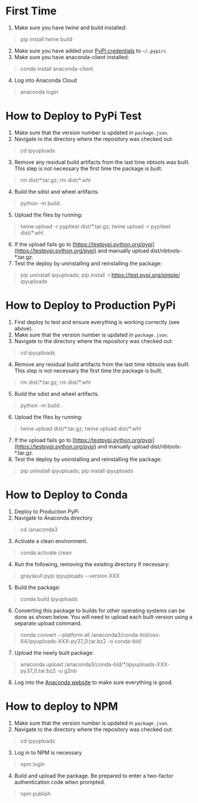 # First Time

1. Make sure you have twine and build installed:
> pip install twine build
2. Make sure you have added your [PyPI credentials](https://docs.python.org/3.3/distutils/packageindex.html#pypirc) to `~/.pypirc`
3. Make sure you have anaconda-client installed:
> conda install anaconda-client
4. Log into Anaconda Cloud
> anaconda login

# How to Deploy to PyPi Test

1. Make sure that the version number is updated in `package.json`.
2. Navigate to the directory where the repository was checked out:
> cd ipyuploads
3. Remove any residual build artifacts from the last time nbtools was built. This step is not necessary the first time the package is built.
> rm dist/\*.tar.gz; rm dist/\*.whl
4. Build the sdist and wheel artifacts.
> python -m build .
5. Upload the files by running:
> twine upload -r pypitest dist/\*.tar.gz; twine upload -r pypitest dist/\*.whl
6. If the upload fails go to [https://testpypi.python.org/pypi](https://testpypi.python.org/pypi) and manually upload dist/nbtools-*.tar.gz.
7. Test the deploy by uninstalling and reinstalling the package: 
> pip uninstall ipyuploads;
> pip install -i https://test.pypi.org/simple/ ipyuploads

# How to Deploy to Production PyPi

1. First deploy to test and ensure everything is working correctly (see above).
2. Make sure that the version number is updated in `package.json`.
3. Navigate to the directory where the repository was checked out:
> cd ipyuploads
4. Remove any residual build artifacts from the last time nbtools was built. This step is not necessary the first time the package is built.
> rm dist/\*.tar.gz; rm dist/\*.whl
5. Build the sdist and wheel artifacts.
> python -m build .
6. Upload the files by running:
> twine upload dist/\*.tar.gz; twine upload dist/\*.whl
7. If the upload fails go to [https://testpypi.python.org/pypi](https://testpypi.python.org/pypi) and manually upload dist/nbtools-*.tar.gz.
8. Test the deploy by uninstalling and reinstalling the package: 
> pip uninstall ipyuploads;
> pip install ipyuploads

# How to Deploy to Conda

1. Deploy to Production PyPi
2. Navigate to Anaconda directory
> cd /anaconda3
3. Activate a clean environment.
> conda activate clean
4. Run the following, removing the existing directory if necessary:
> grayskull pypi ipyuploads --version XXX
5. Build the package:
> conda build ipyuploads
6. Converting this package to builds for other operating systems can be done as shown below. You will need to upload each
built version using a separate upload command.
> conda convert --platform all /anaconda3/conda-bld/osx-64/ipyuploads-XXX-py37_0.tar.bz2 -o conda-bld/
7. Upload the newly built package:
> anaconda upload /anaconda3/conda-bld/*/ipyuploads-XXX-py37_0.tar.bz2 -u g2nb
8. Log into the [Anaconda website](https://anaconda.org/) to make sure everything is good.

# How to deploy to NPM

1. Make sure that the version number is updated in `package.json`.
2. Navigate to the directory where the repository was checked out:
> cd ipyuploads
3. Log in to NPM is necessary
> npm login
4. Build and upload the package. Be prepared to enter a two-factor authentication code when prompted.
> npm publish